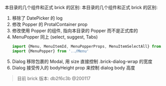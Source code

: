 本目录的几个组件和正式 brick 的区别: 
本目录的几个组件和正式 brick 的区别: 

1. 移除了 DatePicker 的 log
2. 修改 Popper 的 ProtalContainer prop
3. 修改使用 Popper 的组件, 指向本目录的 Popper 而不是正式库的
4. MenuPopper 同上 (select, suggest, Tabs)
    ```js
    import {Menu, MenuItemId, MenuPopperProps, MenuItemSelectAll} from '@befe/brick-comp-menu'
    import {MenuPopper} from '../Menu'
    ```
5. Dialog 移除包裹的 Modal, 用 size 直接控制 .brick-dialog-wrap 的宽度
5. Dialog 接受传入的 bodyHeight prop 来控制 dialog body 高度

> 目前 brick 版本: db2f6c3b @200117
